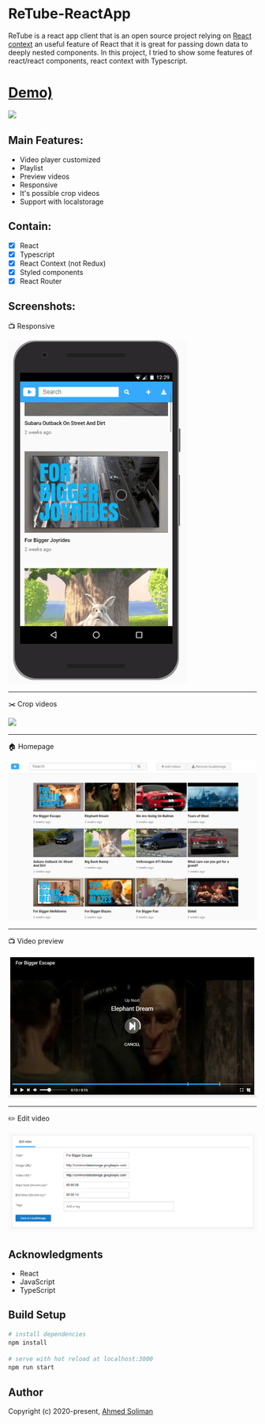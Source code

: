 # ReTube-ReactApp

<!-- <p align="center">
  <a href="https://github.com/ahmedesoliman/reactube-client/">
    <img src="./screenshots/reactube.svg" alt="drawing" width="450px"/>
  </a>
</p><div style="text-align:center"></div>

<h1 align="center">
  with :rocket:<span style="font-variant-caps: petite-caps;font-size: 30px;font-weight: 400;"> Typescript </span>:rocket:
</h1> -->

ReTube is a react app client that is an open source project relying on [React context](https://reactjs.org/docs/context.html) an useful feature of React that it is great for passing down data to deeply nested components. In this project, I tried to show some features of react/react components, react context with Typescript.

# [Demo)](http://ahmedesoliman.com/retube/)

![](https://github.com/ahmedesoliman/retube-reactapp/blob/main/screenshots/fullplayer1.gif?raw=true)

## Main Features:

- Video player customized
- Playlist
- Preview videos
- Responsive
- It's possible crop videos
- Support with localstorage

## Contain:

- [x] React
- [x] Typescript
- [x] React Context (not Redux)
- [x] Styled components
- [x] React Router

## Screenshots:

:tv: Responsive

![](https://github.com/ahmedesoliman/retube-reactapp/blob/main/screenshots/mobile.gif?raw=true)

---

:scissors: Crop videos

![](https://github.com/ahmedesoliman/retube-reactapp/blob/main/screenshots/fullplayer2.gif?raw=true)

---

:house: Homepage

![](https://github.com/ahmedesoliman/retube-reactapp/blob/main/screenshots/home.png?raw=true)

---

:tv: Video preview

![](https://github.com/ahmedesoliman/retube-reactapp/blob/main/screenshots/video-preview.png?raw=true)

---

:pencil2: Edit video

![](https://github.com/ahmedesoliman/retube-reactapp/blob/main/screenshots/edit.png?raw=true)

## Acknowledgments

- React
- JavaScript
- TypeScript

## Build Setup

```bash
# install dependencies
npm install

# serve with hot reload at localhost:3000
npm run start
```

## Author

Copyright (c) 2020-present, [Ahmed Soliman](https://github.com/ahmedesoliman)
